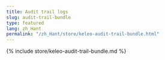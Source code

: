 ```yaml
---
title: Audit trail logs
slug: audit-trail-bundle
type: featured
lang: zh_Hant
permalink: "/zh_Hant/store/keleo-audit-trail-bundle.html"
---
```


{% include store/keleo-audit-trail-bundle.md %}
